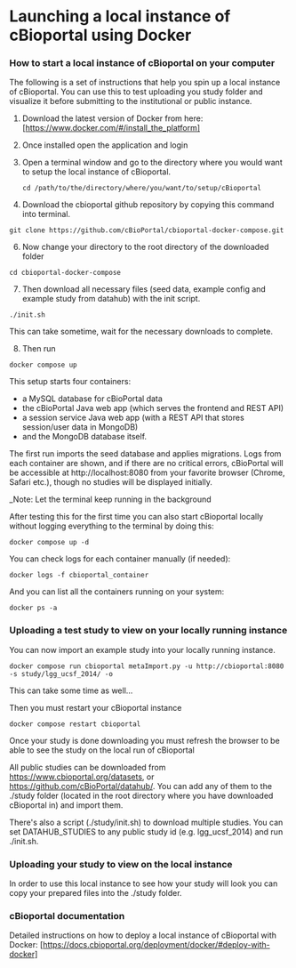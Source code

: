 # Launching a local instance of cBioportal using Docker

### How to start a local instance of cBioportal on your computer

The following is a set of instructions that help you spin up a local instance of cBioportal. 
You can use this to test uploading you study folder and visualize it before submitting to the institutional or public instance.

1. Download the latest version of Docker from here: [https://www.docker.com/#/install_the_platform]

2. Once installed open the application and login

3. Open a terminal window and go to the directory where you would want to setup the local instance of cBioportal.
   ```
   cd /path/to/the/directory/where/you/want/to/setup/cBioportal
   ```

5. Download the cbioportal github repository by copying this command into terminal.

```
git clone https://github.com/cBioPortal/cbioportal-docker-compose.git
```

6. Now change your directory  to the root directory of the downloaded folder
```
cd cbioportal-docker-compose
```
7. Then download all necessary files (seed data, example config and example study from datahub) with the init script.
```
./init.sh

```

This can take sometime, wait for the necessary downloads to complete.

8. Then run
```
docker compose up

```

This setup starts four containers: 
- a MySQL database for cBioPortal data
- the cBioPortal Java web app (which serves the frontend and REST API)
- a session service Java web app (with a REST API that stores session/user data in MongoDB)
- and the MongoDB database itself.

The first run imports the seed database and applies migrations. 
Logs from each container are shown, and if there are no critical errors, cBioPortal will be accessible at http://localhost:8080 from your favorite browser (Chrome, Safari etc.), though no studies will be displayed initially.

_Note: Let the terminal keep running in the background

After testing this for the first time you can also start cBioportal locally without logging everything to the terminal by doing this:
```
docker compose up -d

```

You can check logs for each container manually (if needed):
```
docker logs -f cbioportal_container
```

And you can list all the containers running on your system:

```
docker ps -a
```

### Uploading a test study to view on your locally running instance 

You can now import an example study into your locally running instance. 
```
docker compose run cbioportal metaImport.py -u http://cbioportal:8080 -s study/lgg_ucsf_2014/ -o
```

This can take some time as well...

Then you must restart your cBioportal instance 
```
docker compose restart cbioportal
```
Once your study is done downloading you must refresh the browser to be able to see the study on the local run of cBioportal

All public studies can be downloaded from https://www.cbioportal.org/datasets, or https://github.com/cBioPortal/datahub/.
You can add any of them to the ./study folder (located in the root directory where you have downloaded cBioportal in) and import them. 

There's also a script (./study/init.sh) to download multiple studies. 
You can set DATAHUB_STUDIES to any public study id (e.g. lgg_ucsf_2014) and run ./init.sh.

### Uploading your study to view on the local instance 

In order to use this local instance to see how your study will look you can copy your prepared files into the ./study folder.



### cBioportal documentation

Detailed instructions on how to deploy a local instance of cBioportal with Docker: [https://docs.cbioportal.org/deployment/docker/#deploy-with-docker]
